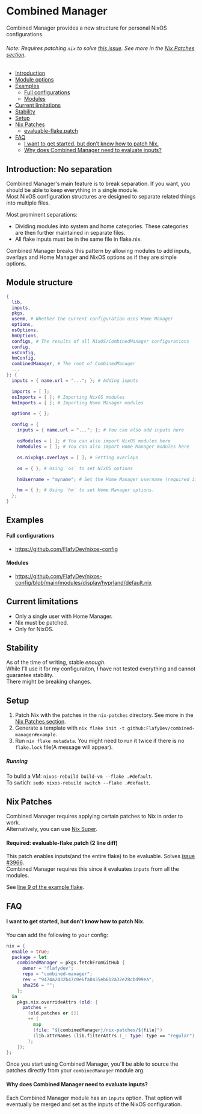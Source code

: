 # Combined Manager
Combined Manager provides a new structure for personal NixOS configurations.
###### Note: Requires patching `nix` to solve [this issue](https://github.com/NixOS/nix/issues/3966). See more in the [Nix Patches section](#nix-patches).

- [Introduction](#introduction-no-separation)  
- [Module options](#module-options)  
- [Examples](#examples)  
    - [Full configurations](#full-configurations)  
    - [Modules](#modules)  
- [Current limitations](#examples)  
- [Stability](#stability)  
- [Setup](#setup)  
- [Nix Patches](#nix-patches)
  - [evaluable-flake.patch](#required-evaluable-flakepatch-2-line-diff)
- [FAQ](#faq)
  - [I want to get started, but don’t know how to patch Nix.](#i-want-to-get-started-but-dont-know-how-to-patch-nix)
  - [Why does Combined Manager need to evaluate inputs?](#why-does-combined-manager-need-to-evaluate-inputs)

## Introduction: No separation
Combined Manager's main feature is to break separation. If you want, you should be able to keep everything in a single module.  
Most NixOS configuration structures are designed to separate related things into multiple files.  

Most prominent separations:  
- Dividing modules into system and home categories. These categories are then further maintained in separate files.
- All flake inputs must be in the same file in flake.nix.

Combined Manager breaks this pattern by allowing modules to add inputs, overlays and Home Manager and NixOS options as if they are simple options.

## Module structure
```nix
{
  lib,
  inputs,
  pkgs,
  useHm, # Whether the current configuration uses Home Manager
  options,
  osOptions,
  hmOptions,
  configs, # The results of all NixOS/CombinedManager configurations
  config,
  osConfig,
  hmConfig,
  combinedManager, # The root of CombinedManager
  ...
}: {
  inputs = { name.url = "..."; }; # Adding inputs

  imports = [ ];
  osImports = [ ]; # Importing NixOS modules
  hmImports = [ ]; # Importing Home Manager modules

  options = { };

  config = {
    inputs = { name.url = "..."; }; # You can also add inputs here

    osModules = [ ]; # You can also import NixOS modules here
    hmModules = [ ]; # You can also import Home Manager modules here

    os.nixpkgs.overlays = [ ]; # Setting overlays

    os = { }; # Using `os` to set NixOS options

    hmUsername = "myname"; # Set the Home Manager username (required if home manager is enabled for that configuration)

    hm = { }; # Using `hm` to set Home Manager options.
  };
}
```

## Examples
#### Full configurations
- https://github.com/FlafyDev/nixos-config
#### Modules
- https://github.com/FlafyDev/nixos-config/blob/main/modules/display/hyprland/default.nix


## Current limitations
- Only a single user with Home Manager.
- Nix must be patched. 
- Only for NixOS.

## Stability
As of the time of writing, stable _enough_.  
While I'll use it for my configuraiton, I have not tested everything and cannot guarantee stability.  
There might be breaking changes.

## Setup
1. Patch Nix with the patches in the `nix-patches` directory. See more in the [Nix Patches section](#nix-patches).
2. Generate a template with `nix flake init -t github:FlafyDev/combined-manager#example`.
3. Run `nix flake metadata`. You might need to run it twice if there is no `flake.lock` file(A message will appear).

##### Running
To bulid a VM: `nixos-rebuild build-vm --flake .#default`.  
To swtich: `sudo nixos-rebuild switch --flake .#default`.  


## Nix Patches 
Combined Manager requires applying certain patches to Nix in order to work.  
Alternatively, you can use [Nix Super](https://git.privatevoid.net/max/nix-super).  

#### Required: evaluable-flake.patch (2 line diff)
This patch enables inputs(and the entire flake) to be evaluable. Solves [issue #3966](https://github.com/NixOS/nix/issues/3966).  
Combined Manager requires this since it evaluates `inputs` from all the modules.  

See [line 9 of the example flake](https://github.com/FlafyDev/combined-manager/blob/9474a2432b47c0e6fa0435eb612a32e28cbd99ea/templates/example/flake.nix#L9).  

## FAQ

#### I want to get started, but don't know how to patch Nix.
You can add the following to your config:

```nix
nix = {
  enable = true;
  package = let
    combinedManager = pkgs.fetchFromGitHub {
      owner = "flafydev";
      repo = "combined-manager";
      rev = "9474a2432b47c0e6fa0435eb612a32e28cbd99ea";
      sha256 = "";
    };
  in
    pkgs.nix.overrideAttrs (old: {
      patches =
        (old.patches or [])
        ++ (
          map
          (file: "${combinedManager}/nix-patches/${file}")
          (lib.attrNames (lib.filterAttrs (_: type: type == "regular") (builtins.readDir "${combinedManager}/nix-patches")))
        );
    });
};
```

Once you start using Combined Manager, you'll be able to source the patches directly from your `combinedManager` module arg.

#### Why does Combined Manager need to evaluate inputs?
Each Combined Manager module has an `inputs` option. That option will eventually be merged and set as the inputs of the NixOS configuration.

